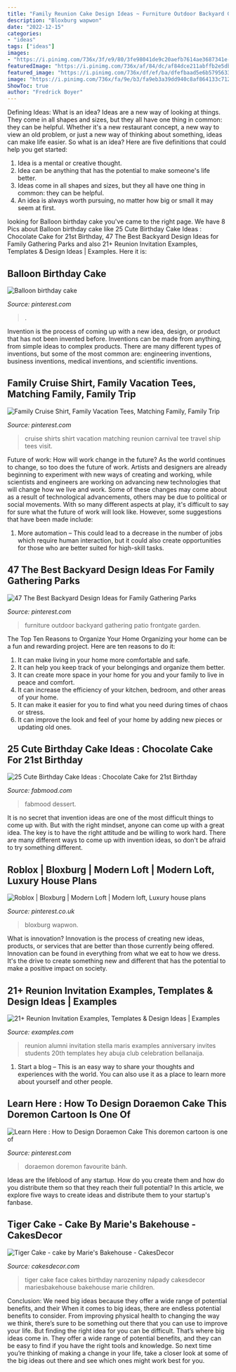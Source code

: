 ```yaml
---
title: "Family Reunion Cake Design Ideas ~ Furniture Outdoor Backyard Gathering Patio Frontgate Garden"
description: "Bloxburg wapwon"
date: "2022-12-15"
categories:
- "ideas"
tags: ["ideas"]
images:
- "https://i.pinimg.com/736x/3f/e9/80/3fe98041de9c20aefb7614ae3687341e--balloon-birthday-cakes-balloon-party.jpg"
featuredImage: "https://i.pinimg.com/736x/af/84/dc/af84dce211abffb2e5dbc5b6f85d85ab.jpg"
featured_image: "https://i.pinimg.com/736x/df/ef/ba/dfefbaad5e6b5795633b90775c298954.jpg"
image: "https://i.pinimg.com/736x/fa/9e/b3/fa9eb3a39dd940c8af864133c712deef.jpg"
ShowToc: true
author: "Fredrick Boyer"
---
```



Defining Ideas: What is an idea?
Ideas are a new way of looking at things. They come in all shapes and sizes, but they all have one thing in common: they can be helpful. Whether it's a new restaurant concept, a new way to view an old problem, or just a new way of thinking about something, ideas can make life easier. So what is an idea? Here are five definitions that could help you get started: 
1) Idea is a mental or creative thought.
2) Idea can be anything that has the potential to make someone's life better.
3) Ideas come in all shapes and sizes, but they all have one thing in common: they can be helpful.
4) An idea is always worth pursuing, no matter how big or small it may seem at first.

	

		
looking for Balloon birthday cake you've came to the right page. We have 8 Pics about Balloon birthday cake like 25 Cute Birthday Cake Ideas : Chocolate Cake for 21st Birthday, 47 The Best Backyard Design Ideas for Family Gathering Parks and also 21+ Reunion Invitation Examples, Templates &amp; Design Ideas | Examples. Here it is:
		
    
## Balloon Birthday Cake

<img loading=lazy src="https://i.pinimg.com/736x/3f/e9/80/3fe98041de9c20aefb7614ae3687341e--balloon-birthday-cakes-balloon-party.jpg" onerror="this.onerror=null;this.src='https://tse2.mm.bing.net/th?id=OIP.pnWpYIEYzxSwhTAsEH4FfgHaKO&amp;pid=15.1';" alt="Balloon birthday cake">

_Source: pinterest.com_

>. 

	

Invention is the process of coming up with a new idea, design, or product that has not been invented before. Inventions can be made from anything, from simple ideas to complex products. There are many different types of inventions, but some of the most common are: engineering inventions, business inventions, medical inventions, and scientific inventions.

    
## Family Cruise Shirt, Family Vacation Tees, Matching Family, Family Trip

<img loading=lazy src="https://i.pinimg.com/736x/46/e6/83/46e6839b15fbef2f54c0c300f381f911.jpg" onerror="this.onerror=null;this.src='https://tse4.mm.bing.net/th?id=OIP.YTOU9sltz3zRfq-X8fdGgwHaF7&amp;pid=15.1';" alt="Family Cruise Shirt, Family Vacation Tees, Matching Family, Family Trip">

_Source: pinterest.com_

>cruise shirts shirt vacation matching reunion carnival tee travel ship tees visit. 

	

Future of work: How will work change in the future?
As the world continues to change, so too does the future of work. Artists and designers are already beginning to experiment with new ways of creating and working, while scientists and engineers are working on advancing new technologies that will change how we live and work. Some of these changes may come about as a result of technological advancements, others may be due to political or social movements. With so many different aspects at play, it's difficult to say for sure what the future of work will look like. However, some suggestions that have been made include: 
1) More automation – This could lead to a decrease in the number of jobs which require human interaction, but it could also create opportunities for those who are better suited for high-skill tasks.

    
## 47 The Best Backyard Design Ideas For Family Gathering Parks

<img loading=lazy src="https://i.pinimg.com/736x/df/ef/ba/dfefbaad5e6b5795633b90775c298954.jpg" onerror="this.onerror=null;this.src='https://tse3.mm.bing.net/th?id=OIP.cjenhliR0vxOTD4FtSJwkgHaHa&amp;pid=15.1';" alt="47 The Best Backyard Design Ideas for Family Gathering Parks">

_Source: pinterest.com_

>furniture outdoor backyard gathering patio frontgate garden. 

	

The Top Ten Reasons to Organize Your Home
Organizing your home can be a fun and rewarding project. Here are ten reasons to do it: 
1. It can make living in your home more comfortable and safe.
2. It can help you keep track of your belongings and organize them better. 
3. It can create more space in your home for you and your family to live in peace and comfort. 
4. It can increase the efficiency of your kitchen, bedroom, and other areas of your home. 
5. It can make it easier for you to find what you need during times of chaos or stress. 
6. It can improve the look and feel of your home by adding new pieces or updating old ones. 

    
## 25 Cute Birthday Cake Ideas : Chocolate Cake For 21st Birthday

<img loading=lazy src="https://www.fabmood.com/inspiration/wp-content/uploads/2021/08/birthday-cake-idea-515x1024.jpg" onerror="this.onerror=null;this.src='https://tse2.mm.bing.net/th?id=OIP.K7aK63GCoMX3CBKWpv_dGgHaOu&amp;pid=15.1';" alt="25 Cute Birthday Cake Ideas : Chocolate Cake for 21st Birthday">

_Source: fabmood.com_

>fabmood dessert. 

	

It is no secret that invention ideas are one of the most difficult things to come up with. But with the right mindset, anyone can come up with a great idea. The key is to have the right attitude and be willing to work hard. There are many different ways to come up with invention ideas, so don't be afraid to try something different.

    
## Roblox | Bloxburg | Modern Loft | Modern Loft, Luxury House Plans

<img loading=lazy src="https://i.pinimg.com/736x/fa/9e/b3/fa9eb3a39dd940c8af864133c712deef.jpg" onerror="this.onerror=null;this.src='https://tse2.mm.bing.net/th?id=OIP.rRkuOkEafmHXQUmY-mWLegHaEK&amp;pid=15.1';" alt="Roblox | Bloxburg | Modern Loft | Modern loft, Luxury house plans">

_Source: pinterest.co.uk_

>bloxburg wapwon. 

	

What is innovation?
Innovation is the process of creating new ideas, products, or services that are better than those currently being offered. Innovation can be found in everything from what we eat to how we dress. It's the drive to create something new and different that has the potential to make a positive impact on society.

    
## 21+ Reunion Invitation Examples, Templates &amp; Design Ideas | Examples

<img loading=lazy src="https://images.examples.com/wp-content/uploads/2018/11/Stella-Maris-School-Reunion-Invitation1.jpg" onerror="this.onerror=null;this.src='https://tse4.mm.bing.net/th?id=OIP.0Cy4DW2XZg5nNa2xcp6tKAHaKg&amp;pid=15.1';" alt="21+ Reunion Invitation Examples, Templates &amp; Design Ideas | Examples">

_Source: examples.com_

>reunion alumni invitation stella maris examples anniversary invites students 20th templates hey abuja club celebration bellanaija. 

	

1. Start a blog – This is an easy way to share your thoughts and experiences with the world. You can also use it as a place to learn more about yourself and other people.

    
## Learn Here : How To Design Doraemon Cake This Doremon Cartoon Is One Of

<img loading=lazy src="https://i.pinimg.com/736x/af/84/dc/af84dce211abffb2e5dbc5b6f85d85ab.jpg" onerror="this.onerror=null;this.src='https://tse4.mm.bing.net/th?id=OIP.EqVWuTxwgIqxbnfs8dUD9QHaHa&amp;pid=15.1';" alt="Learn Here : How to Design Doraemon Cake This doremon cartoon is one of">

_Source: pinterest.com_

>doraemon doremon favourite bánh. 

	

Ideas are the lifeblood of any startup. How do you create them and how do you distribute them so that they reach their full potential? In this article, we explore five ways to create ideas and distribute them to your startup's fanbase.

    
## Tiger Cake - Cake By Marie&#039;s Bakehouse - CakesDecor

<img loading=lazy src="https://pic.cakesdecor.com/m/vq5pjqbzrccctjagwmsv.jpg" onerror="this.onerror=null;this.src='https://tse1.mm.bing.net/th?id=OIP.pxjbI5jchcasiS0seXZIFQHaIV&amp;pid=15.1';" alt="Tiger Cake - cake by Marie&#039;s Bakehouse - CakesDecor">

_Source: cakesdecor.com_

>tiger cake face cakes birthday narozeniny nápady cakesdecor mariesbakehouse bakehouse marie children. 

	

Conclusion: We need big ideas because they offer a wide range of potential benefits, and their
When it comes to big ideas, there are endless potential benefits to consider. From improving physical health to changing the way we think, there’s sure to be something out there that you can use to improve your life. But finding the right idea for you can be difficult. That’s where big ideas come in. They offer a wide range of potential benefits, and they can be easy to find if you have the right tools and knowledge. So next time you’re thinking of making a change in your life, take a closer look at some of the big ideas out there and see which ones might work best for you.

